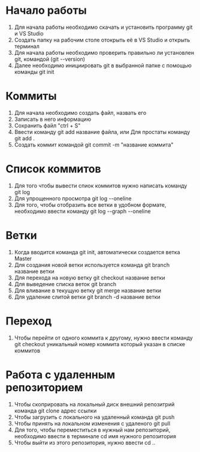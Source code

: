# Начало работы
1. Для начала работы необходимо скачать и установить программу git и VS Studio
2. Создать папку на рабочим столе отокрыть её в VS Studio и открыть терминал
3. Для начала работы необходимо проверить правильно ли установлен git, командой (git --version)
4. Далее необходимо инициировать git  в выбранной папке с помощью команды git init

# Коммиты
1. Для начала необходимо создать файл, назвать его
2. Записать в него информацию
3. Сохранить файл "ctrl + S"
4. Ввести команду git add название файла, или Для простаты команду git add .
5. Создать коммит командой git commit -m "название коммита"

# Список коммитов
1. Для того чтобы вывести спиок коммитов нужно написать команду git log
2. Для упрощенного просмотра git log --oneline 
3. Для того, чтобы отобразить все ветки в удобном формате, необходимо ввести команду git log --graph --oneline

# Ветки
1. Когда вводится команда git init, автоматически создается ветка Master
2. Для создания новой ветки используется команда git branch название ветки
3. Для перехода на новую ветку git checkout название ветки
4. Для выведение списка веток git branch
5. Для вливание в текущую ветку git merge название ветки
6. Для удаление слитой ветки git branch -d название ветки

# Переход
1. Чтобы перейти от одного коммита к другому, нужно ввести команду git checkout уникальный номер коммита который указан в списке коммитов

# Работа с удаленным репозиторием
1. Чтобы скоприровать на локальный диск внешний репозитрий команда git clone адрес ссылки
2. Чтобы загрузить с локального на удаленный команда git push
3. Чтобы принять на локальном изменения с удаленого git pull
4. Для того, чтобы переместиться в нужный нам репозиторий, необходимо ввести в терминале cd имя нужного репозитория
5. Чтобы выйти из этого репозитория, нужно ввести cd ..
